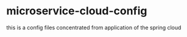 # microservice-cloud-config
this is a config files concentrated from application  of  the spring cloud 

